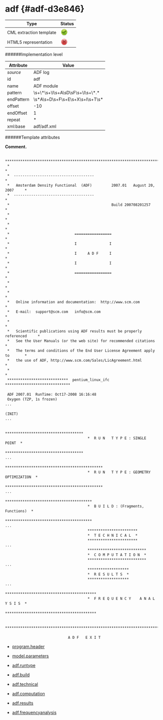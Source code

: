 # adf {#adf-d3e846}


| Type                                                                                                                                                | Status                                                                                                                                              |
|----|----|
| CML extraction template                                                                                                                             | ![](/imgs/Total.png)                                                                                                                                |
| HTML5 representation                                                                                                                                | ![](/imgs/None.png)                                                                                                                                 |

######Implementation level

| Attribute                                                                                                                                           | Value                                                                                                                                               |
|----|----|
| *source*                                                                                                                                            | ADF log                                                                                                                                             |
| id                                                                                                                                                  | adf                                                                                                                                                 |
| name                                                                                                                                                | ADF module                                                                                                                                          |
| pattern                                                                                                                                             | \\s+\\\*\\s+\\I\\s+A\\sD\\sF\\s+\\I\\s+\\\*.\*                                                                                                      |
| endPattern                                                                                                                                          | \\s\*A\\s+D\\s+F\\s+E\\s+X\\s+I\\s+T\\s\*                                                                                                           |
| offset                                                                                                                                              | -10                                                                                                                                                 |
| endOffset                                                                                                                                           | 1                                                                                                                                                   |
| repeat                                                                                                                                              | \*                                                                                                                                                  |
| xml:base                                                                                                                                            | adf/adf.xml                                                                                                                                         |

######Template attributes

**Comment.**

     *******************************************************************************
     *                                                                             *
     *  -------------------------------------                                      *
     *   Amsterdam Density Functional  (ADF)         2007.01   August 20, 2007     *
     *  -------------------------------------                                      *
     *                                               Build 200708201257            *
     *                                                                             *
     *                                                                             *
     *                              =================                              *
     *                              I               I                              *
     *                              I     A D F     I                              *
     *                              I               I                              *
     *                              =================                              *
     *                                                                             *
     *                                                                             *
     *   Online information and documentation:  http://www.scm.com                 *
     *   E-mail:  support@scm.com   info@scm.com                                   *
     *                                                                             *
     *   Scientific publications using ADF results must be properly referenced     *
     *   See the User Manuals (or the web site) for recommended citations          *
     *   The terms and conditions of the End User License Agreement apply to       *
     *   the use of ADF, http://www.scm.com/Sales/LicAgreement.html                *
     *                                                                             *
     ****************************  pentium_linux_ifc  ******************************
     
     ADF 2007.01  RunTime: Oct17-2008 16:16:48
     Oxygen (TZP, 1s frozen)
    ...

    (INIT)
    ...
     
                                          ************************************
                                          *  R U N   T Y P E : SINGLE POINT  *
                                          ************************************
    ...
                                          *********************************************
                                          *  R U N   T Y P E : GEOMETRY OPTIMIZATION  *
                                          *********************************************
    ...
                                          ****************************************
                                          *  B U I L D : (Fragments, Functions)  *
                                          ****************************************
    ...
                                          ***********************
                                          *  T E C H N I C A L  *
                                          ***********************
    ...
                                          ***************************
                                          *  C O M P U T A T I O N  *
                                          ***************************
    ...
                                          *******************
                                          *  R E S U L T S  *
                                          *******************
    ...                                      
                                          ******************************************
                                          *  F R E Q U E N C Y    A N A L Y S I S  *
                                          ******************************************

     *******************************************************************************

                                 A D F   E X I T        
        

-   [program.header](/out/md/cml/adf_log/program.header-d3e853.md)

<!-- -->

-   [model.parameters](/out/md/cml/adf_log/model.parameters-d3e972.md)

<!-- -->

-   [adf.runtype](/out/md/cml/adf_log/adf.runtype-d3e1531.md)

<!-- -->

-   [adf.build](/out/md/cml/adf_log/adf.build-d3e1977.md)

<!-- -->

-   [adf.technical](/out/md/cml/adf_log/adf.technical-d3e1983.md)

<!-- -->

-   [adf.computation](/out/md/cml/adf_log/adf.computation-d3e1990.md)

<!-- -->

-   [adf.results](/out/md/cml/adf_log/adf.results-d3e2463.md)

<!-- -->

-   [adf.frequencyanalysis](/out/md/cml/adf_log/adf.frequencyanalysis-d3e3759.md)



